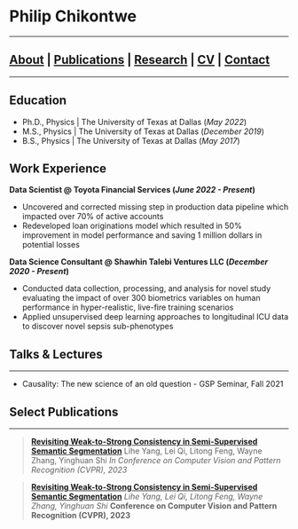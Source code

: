 # Philip Chikontwe
---------------------------------------------------------
## [About](about.md) | [Publications](Pubs.md) | [Research](research.md) | [CV](CV.md) | [Contact](CV.md)
---------------------------------------------------------
## Education
- Ph.D., Physics | The University of Texas at Dallas (_May 2022_)								       		
- M.S., Physics	| The University of Texas at Dallas (_December 2019_)	 			        		
- B.S., Physics | The University of Texas at Dallas (_May 2017_)

## Work Experience
**Data Scientist @ Toyota Financial Services (_June 2022 - Present_)**
- Uncovered and corrected missing step in production data pipeline which impacted over 70% of active accounts
- Redeveloped loan originations model which resulted in 50% improvement in model performance and saving 1 million dollars in potential losses

**Data Science Consultant @ Shawhin Talebi Ventures LLC (_December 2020 - Present_)**
- Conducted data collection, processing, and analysis for novel study evaluating the impact of over 300 biometrics variables on human performance in hyper-realistic, live-fire training scenarios
- Applied unsupervised deep learning approaches to longitudinal ICU data to discover novel sepsis sub-phenotypes

## Talks & Lectures
----------------------
- Causality: The new science of an old question - GSP Seminar, Fall 2021

## Select Publications
----------------------

> **[Revisiting Weak-to-Strong Consistency in Semi-Supervised Semantic Segmentation](https://arxiv.org/abs/2208.09910)**
> Lihe Yang, Lei Qi, Litong Feng, Wayne Zhang, Yinghuan Shi
> *In Conference on Computer Vision and Pattern Recognition (CVPR), 2023*


> **[Revisiting Weak-to-Strong Consistency in Semi-Supervised Semantic Segmentation](https://arxiv.org/abs/2208.09910)**
> *Lihe Yang, Lei Qi, Litong Feng, Wayne Zhang, Yinghuan Shi*
**Conference on Computer Vision and Pattern Recognition (CVPR), 2023**



